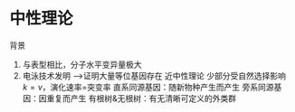 # 中性理论

背景

1. 与表型相比，分子水平变异量极大
2. 电泳技术发明 -->证明大量等位基因存在
近中性理论
少部分受自然选择影响
$k=v$，演化速率=突变率
直系同源基因：随新物种产生而产生
旁系同源基因：因重复而产生
有根树&无根树：有无清晰可定义的外类群